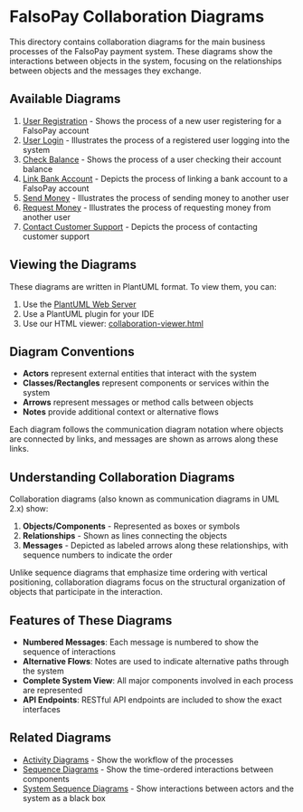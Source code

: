 # FalsoPay Collaboration Diagrams

This directory contains collaboration diagrams for the main business processes of the FalsoPay payment system. These diagrams show the interactions between objects in the system, focusing on the relationships between objects and the messages they exchange.

## Available Diagrams

1. [User Registration](UC1-Register.puml) - Shows the process of a new user registering for a FalsoPay account
2. [User Login](UC2-LogIn.puml) - Illustrates the process of a registered user logging into the system
3. [Check Balance](UC3-CheckBalance.puml) - Shows the process of a user checking their account balance
4. [Link Bank Account](UC5-LinkBankAccount.puml) - Depicts the process of linking a bank account to a FalsoPay account
5. [Send Money](UC9-SendMoney.puml) - Illustrates the process of sending money to another user
6. [Request Money](UC12-RequestMoney.puml) - Illustrates the process of requesting money from another user
7. [Contact Customer Support](contact-customer-support.puml) - Depicts the process of contacting customer support

## Viewing the Diagrams

These diagrams are written in PlantUML format. To view them, you can:

1. Use the [PlantUML Web Server](http://www.plantuml.com/plantuml/uml/)
2. Use a PlantUML plugin for your IDE
3. Use our HTML viewer: [collaboration-viewer.html](collaboration-viewer.html)

## Diagram Conventions

- **Actors** represent external entities that interact with the system
- **Classes/Rectangles** represent components or services within the system
- **Arrows** represent messages or method calls between objects
- **Notes** provide additional context or alternative flows

Each diagram follows the communication diagram notation where objects are connected by links, and messages are shown as arrows along these links.

## Understanding Collaboration Diagrams

Collaboration diagrams (also known as communication diagrams in UML 2.x) show:

1. **Objects/Components** - Represented as boxes or symbols
2. **Relationships** - Shown as lines connecting the objects
3. **Messages** - Depicted as labeled arrows along these relationships, with sequence numbers to indicate the order

Unlike sequence diagrams that emphasize time ordering with vertical positioning, collaboration diagrams focus on the structural organization of objects that participate in the interaction.

## Features of These Diagrams

- **Numbered Messages**: Each message is numbered to show the sequence of interactions
- **Alternative Flows**: Notes are used to indicate alternative paths through the system
- **Complete System View**: All major components involved in each process are represented
- **API Endpoints**: RESTful API endpoints are included to show the exact interfaces

## Related Diagrams

- [Activity Diagrams](../activity-diagrams/) - Show the workflow of the processes
- [Sequence Diagrams](../sequence-diagrams/) - Show the time-ordered interactions between components
- [System Sequence Diagrams](../system-sequence-diagrams/) - Show interactions between actors and the system as a black box 